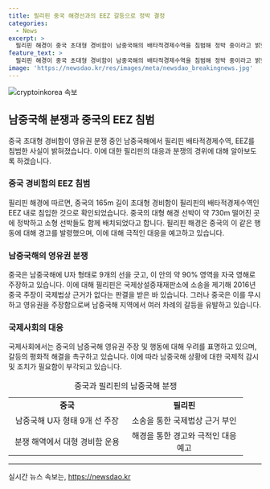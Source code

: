 ```yaml
---
title: 필리핀 중국 해경선과의 EEZ 갈등으로 정박 결정
categories:
  - News
excerpt: >
  필리핀 해경이 중국 초대형 경비함이 남중국해의 배타적경제수역을 침범해 정박 중이라고 밝혔다. 필리핀의 해경 대변인은 중국의 165m 길이 경비함이 필리핀 EEZ로 진입하고 소형 선박들을 배치했다고 전했으며, 중국의 위협에도 물러서지 않겠다고 경고했다. 중국의 괴물로 불리는 선박은 이미 지난 5월에도 필리핀 EEZ를 침범한 적이 있으며, 남중국해에서의 영유권 분쟁이 계속되고 있다.
feature_text: >
  필리핀 해경이 중국 초대형 경비함이 남중국해의 배타적경제수역을 침범해 정박 중이라고 밝혔다. 필리핀의 해경 대변인은 중국의 165m 길이 경비함이 필리핀 EEZ로 진입하고 소형 선박들을 배치했다고 전했으며, 중국의 위협에도 물러서지 않겠다고 경고했다. 중국의 괴물로 불리는 선박은 이미 지난 5월에도 필리핀 EEZ를 침범한 적이 있으며, 남중국해에서의 영유권 분쟁이 계속되고 있다.
image: 'https://newsdao.kr/res/images/meta/newsdao_breakingnews.jpg'
---
```


<p><img src="https://newsdao.kr/res/images/meta/newsdao_breakingnews.jpg" alt="cryptoinkorea 속보" /></p>

<h2 data-ke-size="size26">남중국해 분쟁과 중국의 EEZ 침범</h2>

<p data-ke-size="size16">중국 초대형 경비함이 영유권 분쟁 중인 남중국해에서 필리핀 배타적경제수역, EEZ를 침범한 사실이 밝혀졌습니다. 이에 대한 필리핀의 대응과 분쟁의 경위에 대해 알아보도록 하겠습니다.</p>

<h3>중국 경비함의 EEZ 침범</h3>

<p data-ke-size="size16">필리핀 해경에 따르면, 중국의 165m 길이 초대형 경비함이 필리핀의 배타적경제수역인 EEZ 내로 침입한 것으로 확인되었습니다. 중국의 대형 해경 선박이 약 730m 떨어진 곳에 정박하고 소형 선박들도 함께 배치되었다고 합니다. 필리핀 해경은 중국의 이 같은 행동에 대해 경고를 발령했으며, 이에 대해 극적인 대응을 예고하고 있습니다.</p>

<h3>남중국해의 영유권 분쟁</h3>

<p data-ke-size="size16">중국은 남중국해에 U자 형태로 9개의 선을 긋고, 이 안의 약 90% 영역을 자국 영해로 주장하고 있습니다. 이에 대해 필리핀은 국제상설중재재판소에 소송을 제기해 2016년 중국 주장이 국제법상 근거가 없다는 판결을 받은 바 있습니다. 그러나 중국은 이를 무시하고 영유권을 주장함으로써 남중국해 지역에서 여러 차례의 갈등을 유발하고 있습니다.</p>

<h3>국제사회의 대응</h3>

<p data-ke-size="size16">국제사회에서는 중국의 남중국해 영유권 주장 및 행동에 대해 우려를 표명하고 있으며, 갈등의 평화적 해결을 촉구하고 있습니다. 이에 따라 남중국해 상황에 대한 국제적 감시 및 조치가 필요함이 부각되고 있습니다.</p>

<table>
  <caption>중국과 필리핀의 남중국해 분쟁</caption>
  <colgroup>
    <col width="233" style="width: 175pt;" />
    <col width="233" style="width: 175pt;" />
  </colgroup>
  <tbody>
    <tr>
      <td style="text-align: center; height: 17px;"><b>중국</b></td>
      <td style="text-align: center; height: 17px;"><b>필리핀</b></td>
    </tr>
    <tr>
      <td style="text-align: center; height: 17px;">남중국해 U자 형태 9개 선 주장</td>
      <td style="text-align: center; height: 17px;">소송을 통한 국제법상 근거 부인</td>
    </tr>
    <tr>
      <td style="text-align: center; height: 17px;">분쟁 해역에서 대형 경비함 운용</td>
      <td style="text-align: center; height: 17px;">해경을 통한 경고와 극적인 대응 예고</td>
    </tr>
  </tbody>
</table>

<hr>
실시간 뉴스 속보는, <a href="https://newsdao.kr" rel="dofollow">https://newsdao.kr</a>


